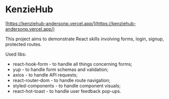 # KenzieHub
[https://kenziehub-andersonp.vercel.app/](https://kenziehub-andersonp.vercel.app/)

This project aims to demonstrate React skills involving forms, login, signup, protected routes.

Used libs:

- react-hook-form - to handle all things concerning forms;
- yup - to handle form schemas and validation;
- axios - to handle API requests;
- react-router-dom - to handle route navigation;
- styled-components - to handle component visuals;
- react-hot-toast - to handle user feedback pop-ups.
